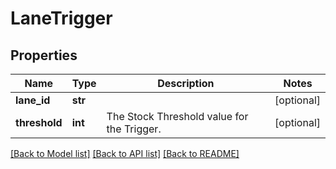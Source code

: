 # LaneTrigger

## Properties
Name | Type | Description | Notes
------------ | ------------- | ------------- | -------------
**lane_id** | **str** |  | [optional] 
**threshold** | **int** | The Stock Threshold value for the Trigger. | [optional] 

[[Back to Model list]](../README.md#documentation-for-models) [[Back to API list]](../README.md#documentation-for-api-endpoints) [[Back to README]](../README.md)

